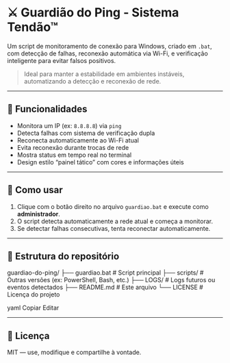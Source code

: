 # ⚔️ Guardião do Ping - Sistema Tendão™

Um script de monitoramento de conexão para Windows, criado em `.bat`, com detecção de falhas, reconexão automática via Wi-Fi, e verificação inteligente para evitar falsos positivos.

> Ideal para manter a estabilidade em ambientes instáveis, automatizando a detecção e reconexão de rede.

---

## 🔧 Funcionalidades

- Monitora um IP (ex: `8.8.8.8`) via `ping`
- Detecta falhas com sistema de verificação dupla
- Reconecta automaticamente ao Wi-Fi atual
- Evita reconexão durante trocas de rede
- Mostra status em tempo real no terminal
- Design estilo “painel tático” com cores e informações úteis

---

## 🚀 Como usar

1. Clique com o botão direito no arquivo `guardiao.bat` e execute como **administrador**.
2. O script detecta automaticamente a rede atual e começa a monitorar.
3. Se detectar falhas consecutivas, tenta reconectar automaticamente.

---

## 📂 Estrutura do repositório

guardiao-do-ping/
├── guardiao.bat # Script principal
├── scripts/ # Outras versões (ex: PowerShell, Bash, etc.)
├── LOGS/ # Logs futuros ou eventos detectados
├── README.md # Este arquivo
└── LICENSE # Licença do projeto

yaml
Copiar
Editar

---

## 📄 Licença

MIT — use, modifique e compartilhe à vontade.
